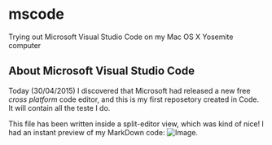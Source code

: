 # mscode
Trying out Microsoft Visual Studio Code on my Mac OS X Yosemite computer

## About Microsoft Visual Studio Code
Today (30/04/2015) I discovered that Microsoft had released a new free _cross platform_ code editor, and this is my first reposetory created in Code.
It will contain all the teste I do.

This file has been written inside a split-editor view, which was kind of nice!
I had an instant preview of my MarkDown code:
![Image](https://dl.dropboxusercontent.com/u/3260327/Sk%C3%A6rmbillede%202015-04-30%2023.20.00.png).


   